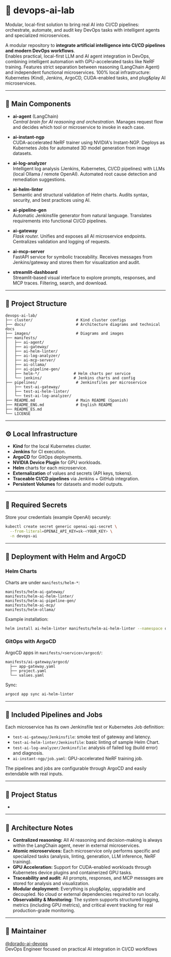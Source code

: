 # 🧠 devops-ai-lab

Modular, local-first solution to bring real AI into CI/CD pipelines: orchestrate, automate, and audit key DevOps tasks with intelligent agents and specialized microservices.

A modular repository to **integrate artificial intelligence into CI/CD pipelines and modern DevOps workflows**.\
Enables practical, local-first LLM and AI agent integration in DevOps, combining intelligent automation with GPU-accelerated tasks like NeRF training. Features strict separation between reasoning (LangChain Agent) and independent functional microservices. 100% local infrastructure: Kubernetes (Kind), Jenkins, ArgoCD, CUDA-enabled tasks, and plug&play AI microservices.

---

## 🚦 Main Components

- **ai-agent** (LangChain)\
  *Central brain for AI reasoning and orchestration.* Manages request flow and decides which tool or microservice to invoke in each case.

- **ai-instant-ngp**\
  CUDA-accelerated NeRF trainer using NVIDIA's Instant-NGP. Deploys as Kubernetes Jobs for automated 3D model generation from image datasets.

- **ai-log-analyzer**\
  Intelligent log analysis (Jenkins, Kubernetes, CI/CD pipelines) with LLMs (local Ollama / remote OpenAI). Automated root cause detection and remediation suggestions.

- **ai-helm-linter**\
  Semantic and structural validation of Helm charts. Audits syntax, security, and best practices using AI.

- **ai-pipeline-gen**\
  Automatic Jenkinsfile generator from natural language. Translates requirements into functional CI/CD pipelines.

- **ai-gateway**\
  *Flask router.* Unifies and exposes all AI microservice endpoints. Centralizes validation and logging of requests.

- **ai-mcp-server**\
  FastAPI service for symbolic traceability. Receives messages from Jenkins/gateway and stores them for visualization and audit.

- **streamlit-dashboard**\
  Streamlit-based visual interface to explore prompts, responses, and MCP traces. Filtering, search, and download.

---

## 📂 Project Structure

```
devops-ai-lab/
├── cluster/                   # Kind cluster configs
├── docs/                      # Architecture diagrams and technical docs
├── images/                    # Diagrams and images
├── manifests/
│   ├── ai-agent/
│   ├── ai-gateway/
│   ├── ai-helm-linter/
│   ├── ai-log-analyzer/
│   ├── ai-mcp-server/
│   ├── ai-ollama/
│   ├── ai-pipeline-gen/
│   ├── helm-*/               # Helm charts per service
│   └── jenkins/              # Jenkins charts and config
├── pipelines/                 # Jenkinsfiles per microservice
│   ├── test-ai-gateway/
│   ├── test-ai-helm-linter/
│   └── test-ai-log-analyzer/
├── README.md                  # Main README (Spanish)
├── README_ENG.md              # English README
├── README_ES.md
└── LICENSE
```

---

## ⚙️ Local Infrastructure

- **Kind** for the local Kubernetes cluster.
- **Jenkins** for CI execution.
- **ArgoCD** for GitOps deployments.
- **NVIDIA Device Plugin** for GPU workloads.
- **Helm** charts for each microservice.
- **Externalization** of values and secrets (API keys, tokens).
- **Traceable CI/CD pipelines** via Jenkins + GitHub integration.
- **Persistent Volumes** for datasets and model outputs.

---

## 🔐 Required Secrets

Store your credentials (example OpenAI) securely:

```bash
kubectl create secret generic openai-api-secret \
  --from-literal=OPENAI_API_KEY=sk-<YOUR_KEY> \
  -n devops-ai
```

---

## 🚀 Deployment with Helm and ArgoCD

### Helm Charts

Charts are under `manifests/helm-*`:

```
manifests/helm-ai-gateway/
manifests/helm-ai-helm-linter/
manifests/helm-ai-pipeline-gen/
manifests/helm-ai-mcp/
manifests/helm-ollama/
```

Example installation:

```bash
helm install ai-helm-linter manifests/helm-ai-helm-linter --namespace devops-ai
```

### GitOps with ArgoCD

ArgoCD apps in `manifests/<service>/argocd/`:

```
manifests/ai-gateway/argocd/
  ├── app-gateway.yaml
  ├── project.yaml
  └── values.yaml
```

Sync:

```bash
argocd app sync ai-helm-linter
```

---

## 🧪 Included Pipelines and Jobs

Each microservice has its own Jenkinsfile test or Kubernetes Job definition:

- `test-ai-gateway/Jenkinsfile`: smoke test of gateway and latency.
- `test-ai-helm-linter/Jenkinsfile`: basic linting of sample Helm Chart.
- `test-ai-log-analyzer/Jenkinsfile`: analysis of failed log (build error) and diagnosis.
- `ai-instant-ngp/job.yaml`: GPU-accelerated NeRF training job.

The pipelines and jobs are configurable through ArgoCD and easily extendable with real inputs.

---

## 📌 Project Status

-

---

## 🧠 Architecture Notes

- **Centralized reasoning:** All AI reasoning and decision-making is always within the LangChain agent, never in external microservices.
- **Atomic microservices:** Each microservice only performs specific and specialized tasks (analysis, linting, generation, LLM inference, NeRF training).
- **GPU Acceleration:** Support for CUDA-enabled workloads through Kubernetes device plugins and containerized GPU tasks.
- **Traceability and audit:** All prompts, responses, and MCP messages are stored for analysis and visualization.
- **Modular deployment:** Everything is plug&play, upgradable and decoupled. No cloud or external dependencies required to run locally.
- **Observability & Monitoring:** The system supports structured logging, metrics (including GPU metrics), and critical event tracking for real production-grade monitoring.

---

## 👤 Maintainer

[@dorado-ai-devops](https://github.com/dorado-ai-devops)\
DevOps Engineer focused on practical AI integration in CI/CD workflows

